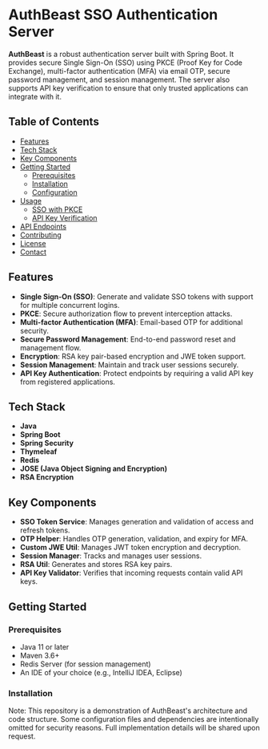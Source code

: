 # AuthBeast SSO Authentication Server

**AuthBeast** is a robust authentication server built with Spring Boot. It provides secure Single Sign-On (SSO) using PKCE (Proof Key for Code Exchange), multi-factor authentication (MFA) via email OTP, secure password management, and session management. The server also supports API key verification to ensure that only trusted applications can integrate with it.

## Table of Contents

- [Features](#features)
- [Tech Stack](#tech-stack)
- [Key Components](#key-components)
- [Getting Started](#getting-started)
  - [Prerequisites](#prerequisites)
  - [Installation](#installation)
  - [Configuration](#configuration)
- [Usage](#usage)
  - [SSO with PKCE](#sso-with-pkce)
  - [API Key Verification](#api-key-verification)
- [API Endpoints](#api-endpoints)
- [Contributing](#contributing)
- [License](#license)
- [Contact](#contact)

## Features

- **Single Sign-On (SSO)**: Generate and validate SSO tokens with support for multiple concurrent logins.
- **PKCE**: Secure authorization flow to prevent interception attacks.
- **Multi-factor Authentication (MFA)**: Email-based OTP for additional security.
- **Secure Password Management**: End-to-end password reset and management flow.
- **Encryption**: RSA key pair-based encryption and JWE token support.
- **Session Management**: Maintain and track user sessions securely.
- **API Key Authentication**: Protect endpoints by requiring a valid API key from registered applications.

## Tech Stack

- **Java**
- **Spring Boot**
- **Spring Security**
- **Thymeleaf**
- **Redis**
- **JOSE (Java Object Signing and Encryption)**
- **RSA Encryption**

## Key Components

- **SSO Token Service**: Manages generation and validation of access and refresh tokens.
- **OTP Helper**: Handles OTP generation, validation, and expiry for MFA.
- **Custom JWE Util**: Manages JWT token encryption and decryption.
- **Session Manager**: Tracks and manages user sessions.
- **RSA Util**: Generates and stores RSA key pairs.
- **API Key Validator**: Verifies that incoming requests contain valid API keys.

## Getting Started

### Prerequisites

- Java 11 or later
- Maven 3.6+
- Redis Server (for session management)
- An IDE of your choice (e.g., IntelliJ IDEA, Eclipse)

### Installation
Note: This repository is a demonstration of AuthBeast's architecture and code structure. Some configuration files and dependencies are intentionally omitted for security reasons. Full implementation details will be shared upon request.
